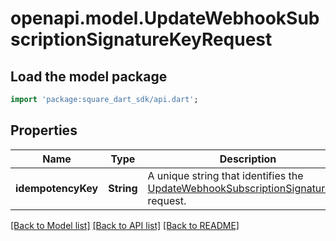 # openapi.model.UpdateWebhookSubscriptionSignatureKeyRequest

## Load the model package
```dart
import 'package:square_dart_sdk/api.dart';
```

## Properties
Name | Type | Description | Notes
------------ | ------------- | ------------- | -------------
**idempotencyKey** | **String** | A unique string that identifies the [UpdateWebhookSubscriptionSignatureKey](https://developer.squareup.com/reference/square_2023-12-13/webhook-subscriptions-api/update-webhook-subscriptionSignatureKey) request. | [optional] 

[[Back to Model list]](../README.md#documentation-for-models) [[Back to API list]](../README.md#documentation-for-api-endpoints) [[Back to README]](../README.md)


